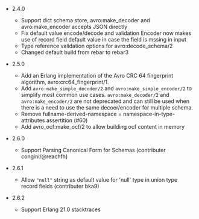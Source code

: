 * 2.4.0
   - Support dict schema store, avro:make_decoder and avro:make_encoder accepts JSON directly
   - Fix default value encode/decode and validation
     Encoder now makes use of record field default value in case the field is mssing in input
   - Type reference validation options for avro:decode_schema/2
   - Changed default build from rebar to rebar3

* 2.5.0
   - Add an Erlang implementation of the Avro CRC 64 fingerprint algorithm, avro:crc64_fingerprint/1.
   - Add `avro:make_simple_decoder/2` and `avro:make_simple_encoder/2` to simplify most common use cases.
     `avro:make_decoder/2` and `avro:make_encoder/2` are not deprecated and can still be used when
     there is a need to use the same decoer/encoder for multiple schema.
   - Remove fullname-derived-namespace = namespace-in-type-attributes assertition (#60)
   - Add avro_ocf:make_ocf/2 to allow building ocf content in memory
* 2.6.0
   - Support Parsing Canonical Form for Schemas (contributer congini/@reachfh)
* 2.6.1
   - Allow `"null"` string as default value for 'null' type in union type record fields (contributer bka9)
* 2.6.2
   - Support Erlang 21.0 stacktraces
